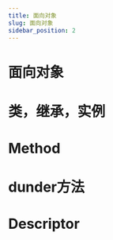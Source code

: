 ```yaml
---
title: 面向对象
slug: 面向对象
sidebar_position: 2
---
```



# 面向对象

# 类，继承，实例

# Method

# dunder方法

# Descriptor

